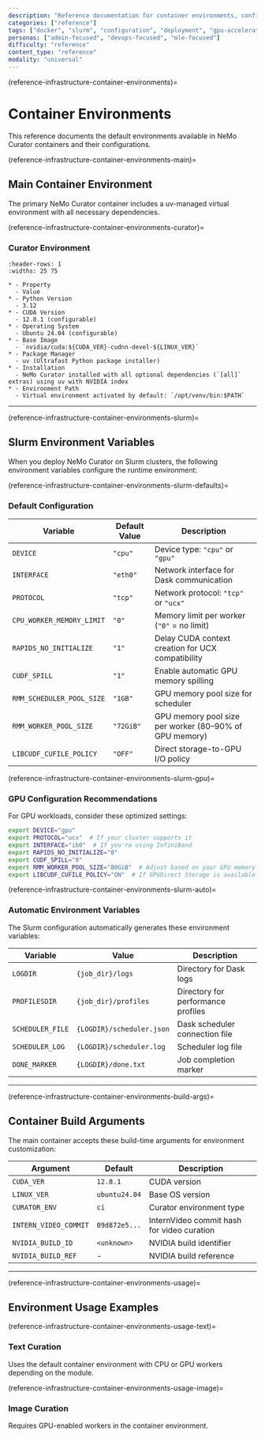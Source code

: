 ```yaml
---
description: "Reference documentation for container environments, configurations, and deployment variables in NeMo Curator"
categories: ["reference"]
tags: ["docker", "slurm", "configuration", "deployment", "gpu-accelerated", "environments"]
personas: ["admin-focused", "devops-focused", "mle-focused"]
difficulty: "reference"
content_type: "reference"
modality: "universal"
---
```


(reference-infrastructure-container-environments)=

# Container Environments

This reference documents the default environments available in NeMo Curator containers and their configurations.

(reference-infrastructure-container-environments-main)=

## Main Container Environment

The primary NeMo Curator container includes a uv-managed virtual environment with all necessary dependencies.

(reference-infrastructure-container-environments-curator)=

### Curator Environment

```{list-table} Curator Environment Configuration
:header-rows: 1
:widths: 25 75

* - Property
  - Value
* - Python Version
  - 3.12
* - CUDA Version
  - 12.8.1 (configurable)
* - Operating System
  - Ubuntu 24.04 (configurable)
* - Base Image
  - `nvidia/cuda:${CUDA_VER}-cudnn-devel-${LINUX_VER}`
* - Package Manager
  - uv (Ultrafast Python package installer)
* - Installation
  - NeMo Curator installed with all optional dependencies (`[all]` extras) using uv with NVIDIA index
* - Environment Path
  - Virtual environment activated by default: `/opt/venv/bin:$PATH`
```

---

(reference-infrastructure-container-environments-slurm)=

## Slurm Environment Variables

When you deploy NeMo Curator on Slurm clusters, the following environment variables configure the runtime environment:

(reference-infrastructure-container-environments-slurm-defaults)=

### Default Configuration

| Variable | Default Value | Description |
|----------|---------------|-------------|
| `DEVICE` | `"cpu"` | Device type: `"cpu"` or `"gpu"` |
| `INTERFACE` | `"eth0"` | Network interface for Dask communication |
| `PROTOCOL` | `"tcp"` | Network protocol: `"tcp"` or `"ucx"` |
| `CPU_WORKER_MEMORY_LIMIT` | `"0"` | Memory limit per worker (`"0"` = no limit) |
| `RAPIDS_NO_INITIALIZE` | `"1"` | Delay CUDA context creation for UCX compatibility |
| `CUDF_SPILL` | `"1"` | Enable automatic GPU memory spilling |
| `RMM_SCHEDULER_POOL_SIZE` | `"1GB"` | GPU memory pool size for scheduler |
| `RMM_WORKER_POOL_SIZE` | `"72GiB"` | GPU memory pool size per worker (80–90% of GPU memory) |
| `LIBCUDF_CUFILE_POLICY` | `"OFF"` | Direct storage-to-GPU I/O policy |

(reference-infrastructure-container-environments-slurm-gpu)=

### GPU Configuration Recommendations

For GPU workloads, consider these optimized settings:

```bash
export DEVICE="gpu"
export PROTOCOL="ucx"  # If your cluster supports it
export INTERFACE="ib0"  # If you're using InfiniBand
export RAPIDS_NO_INITIALIZE="0"
export CUDF_SPILL="0"
export RMM_WORKER_POOL_SIZE="80GiB"  # Adjust based on your GPU memory
export LIBCUDF_CUFILE_POLICY="ON"  # If GPUDirect Storage is available
```

(reference-infrastructure-container-environments-slurm-auto)=

### Automatic Environment Variables

The Slurm configuration automatically generates these environment variables:

| Variable | Value | Description |
|----------|-------|-------------|
| `LOGDIR` | `{job_dir}/logs` | Directory for Dask logs |
| `PROFILESDIR` | `{job_dir}/profiles` | Directory for performance profiles |
| `SCHEDULER_FILE` | `{LOGDIR}/scheduler.json` | Dask scheduler connection file |
| `SCHEDULER_LOG` | `{LOGDIR}/scheduler.log` | Scheduler log file |
| `DONE_MARKER` | `{LOGDIR}/done.txt` | Job completion marker |

---

(reference-infrastructure-container-environments-build-args)=

## Container Build Arguments

The main container accepts these build-time arguments for environment customization:

| Argument | Default | Description |
|----------|---------|-------------|
| `CUDA_VER` | `12.8.1` | CUDA version |
| `LINUX_VER` | `ubuntu24.04` | Base OS version |
| `CURATOR_ENV` | `ci` | Curator environment type |
| `INTERN_VIDEO_COMMIT` | `09d872e5...` | InternVideo commit hash for video curation |
| `NVIDIA_BUILD_ID` | `<unknown>` | NVIDIA build identifier |
| `NVIDIA_BUILD_REF` | - | NVIDIA build reference |

---

(reference-infrastructure-container-environments-usage)=

## Environment Usage Examples

(reference-infrastructure-container-environments-usage-text)=

### Text Curation

Uses the default container environment with CPU or GPU workers depending on the module.

(reference-infrastructure-container-environments-usage-image)=

### Image Curation

Requires GPU-enabled workers in the container environment.
